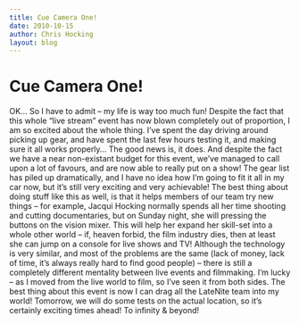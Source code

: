 ```yaml
---
title: Cue Camera One!
date: 2010-10-15
author: Chris Hocking
layout: blog
---
```

# Cue Camera One!

OK… So I have to admit – my life is way too much fun! Despite the fact that this whole “live stream” event has now blown completely out of proportion, I am so excited about the whole thing. I’ve spent the day driving around picking up gear, and have spent the last few hours testing it, and making sure it all works properly… The good news is, it does. And despite the fact we have a near non-existant budget for this event, we’ve managed to call upon a lot of favours, and are now able to really put on a show! The gear list has piled up dramatically, and I have no idea how I’m going to fit it all in my car now, but it’s still very exciting and very achievable! The best thing about doing stuff like this as well, is that it helps members of our team try new things – for example, Jacqui Hocking normally spends all her time shooting and cutting documentaries, but on Sunday night, she will pressing the buttons on the vision mixer. This will help her expand her skill-set into a whole other world – if, heaven forbid, the film industry dies, then at least she can jump on a console for live shows and TV! Although the technology is very similar, and most of the problems are the same (lack of money, lack of time, it’s always really hard to find good people) – there is still a completely different mentality between live events and filmmaking. I’m lucky – as I moved from the live world to film, so I’ve seen it from both sides. The best thing about this event is now I can drag all the LateNite team into my world! Tomorrow, we will do some tests on the actual location, so it’s certainly exciting times ahead! To infinity & beyond!
